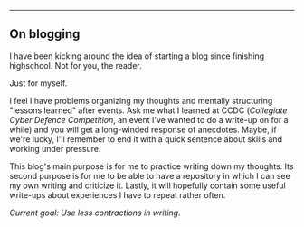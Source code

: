 ----
On blogging
----

I have been kicking around the idea of starting a blog since finishing highschool. Not for you, the reader. 

Just for myself.

I feel I have problems organizing my thoughts and mentally structuring "lessons learned" after events. Ask me what I learned at CCDC (*Collegiate Cyber Defence Competition*, an event I've wanted to do a write-up on for a while) and you will get a long-winded response of anecdotes. Maybe, if we're lucky, I'll remember to end it with a quick sentence about skills and working under pressure. 

This blog's main purpose is for me to practice writing down my thoughts. Its second purpose is for me to be able to have a repository in which I can see my own writing and criticize it. Lastly, it will hopefully contain some useful write-ups about experiences I have to repeat rather often. 

*Current goal: Use less contractions in writing.*